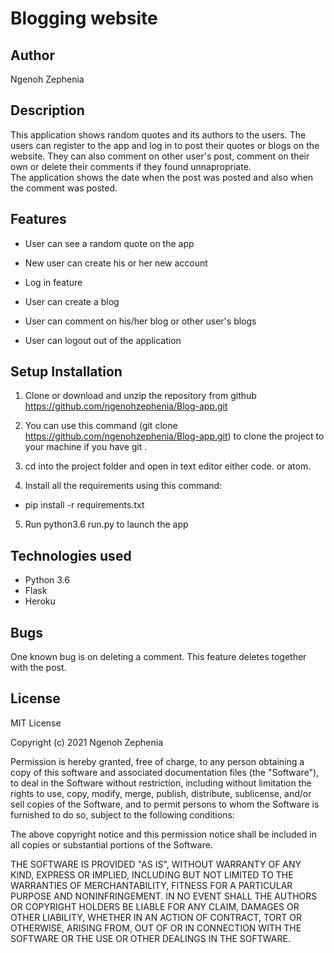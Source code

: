 # Blogging website

## Author

Ngenoh Zephenia

## Description

This application shows random quotes and its authors to the users. The users can register to the app and log in to post their quotes or blogs on the website. They can also comment on other user's post, comment on their own or delete their comments if they found unnapropriate.   
The application shows the date when the post was posted and also when the comment was posted.

## Features

- User can see a random quote on the app

- New user can create his or her new account

- Log in feature

- User can create a blog

- User can comment on his/her blog or other user's blogs

- User can logout out of the application


## Setup Installation

1. Clone or download and unzip the repository from github https://github.com/ngenohzephenia/Blog-app.git

2. You can use this command (git clone https://github.com/ngenohzephenia/Blog-app.git) to clone the project to your machine if you have git .

3. cd into the project folder and open in text editor either code. or atom.

4. Install all the requirements using this command:

  - pip install -r requirements.txt

5. Run python3.6 run.py to launch the app

## Technologies used

- Python 3.6
- Flask
- Heroku

## Bugs

One known bug is on deleting a comment. This feature deletes together with the post.


## License

MIT License

Copyright (c) 2021 Ngenoh Zephenia

Permission is hereby granted, free of charge, to any person obtaining a copy of this software and associated documentation files (the "Software"), to deal in the Software without restriction, including without limitation the rights to use, copy, modify, merge, publish, distribute, sublicense, and/or sell copies of the Software, and to permit persons to whom the Software is furnished to do so, subject to the following conditions:

The above copyright notice and this permission notice shall be included in all copies or substantial portions of the Software.

THE SOFTWARE IS PROVIDED "AS IS", WITHOUT WARRANTY OF ANY KIND, EXPRESS OR IMPLIED, INCLUDING BUT NOT LIMITED TO THE WARRANTIES OF MERCHANTABILITY, FITNESS FOR A PARTICULAR PURPOSE AND NONINFRINGEMENT. IN NO EVENT SHALL THE AUTHORS OR COPYRIGHT HOLDERS BE LIABLE FOR ANY CLAIM, DAMAGES OR OTHER LIABILITY, WHETHER IN AN ACTION OF CONTRACT, TORT OR OTHERWISE, ARISING FROM, OUT OF OR IN CONNECTION WITH THE SOFTWARE OR THE USE OR OTHER DEALINGS IN THE SOFTWARE.

